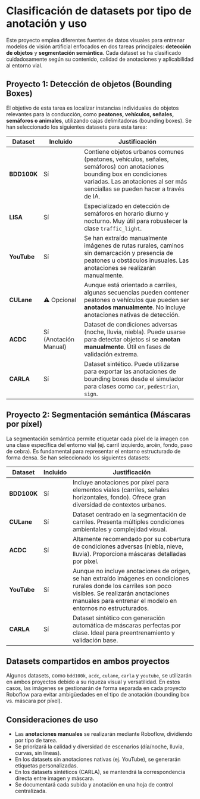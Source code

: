 # **Clasificación de datasets por tipo de anotación y uso**

Este proyecto emplea diferentes fuentes de datos visuales para entrenar modelos de visión artificial enfocados en dos tareas principales: **detección de objetos** y **segmentación semántica**. Cada dataset se ha clasificado cuidadosamente según su contenido, calidad de anotaciones y aplicabilidad al entorno vial.

## **Proyecto 1: Detección de objetos (Bounding Boxes)**

El objetivo de esta tarea es localizar instancias individuales de objetos relevantes para la conducción, como **peatones, vehículos, señales, semáforos o animales**, utilizando cajas delimitadoras (bounding boxes). Se han seleccionado los siguientes datasets para esta tarea:

| Dataset     | Incluido    | Justificación                                                                                                                                                               |
| ----------- | ----------- | --------------------------------------------------------------------------------------------------------------------------------------------------------------------------- |
| **BDD100K** | Sí        | Contiene objetos urbanos comunes (peatones, vehículos, señales, semáforos) con anotaciones bounding box en condiciones variadas. Las anotaciones al ser más senciallas se pueden hacer a través de IA.                                            |
| **LISA**    | Sí        | Especializado en detección de semáforos en horario diurno y nocturno. Muy útil para robustecer la clase `traffic_light`.                                                    |
| **YouTube** | Sí        | Se han extraído manualmente imágenes de rutas rurales, caminos sin demarcación y presencia de peatones u obstáculos inusuales. Las anotaciones se realizarán manualmente.   |
| **CULane**  | ⚠️ Opcional | Aunque está orientado a carriles, algunas secuencias pueden contener peatones o vehículos que pueden ser **anotados manualmente**. No incluye anotaciones nativas de detección. |
| **ACDC**    | Sí (Anotación Manual) | Dataset de condiciones adversas (noche, lluvia, niebla). Puede usarse para detectar objetos si se **anotan manualmente**. Útil en fases de validación extrema.                  |
| **CARLA**   | Sí | Dataset sintético. Puede utilizarse para exportar las anotaciones de bounding boxes desde el simulador para clases como `car`, `pedestrian`, `sign`.                       |

## **Proyecto 2: Segmentación semántica (Máscaras por píxel)**

La segmentación semántica permite etiquetar cada píxel de la imagen con una clase específica del entorno vial (ej. carril izquierdo, arcén, fondo, paso de cebra). Es fundamental para representar el entorno estructurado de forma densa. Se han seleccionado los siguientes datasets:

| Dataset     | Incluido | Justificación                                                                                                                                                                                                           |
| ----------- | -------- | ----------------------------------------------------------------------------------------------------------------------------------------------------------------------------------------------------------------------- |
| **BDD100K** | Sí     | Incluye anotaciones por píxel para elementos viales (carriles, señales horizontales, fondo). Ofrece gran diversidad de contextos urbanos.                                                                               |
| **CULane**  | Sí     | Dataset centrado en la segmentación de carriles. Presenta múltiples condiciones ambientales y complejidad visual.                                                                                                       |
| **ACDC**    | Sí     | Altamente recomendado por su cobertura de condiciones adversas (niebla, nieve, lluvia). Proporciona máscaras detalladas por píxel.                                                                                      |
| **YouTube** | Sí     | Aunque no incluye anotaciones de origen, se han extraído imágenes en condiciones rurales donde los carriles son poco visibles. Se realizarán anotaciones manuales para entrenar el modelo en entornos no estructurados. |
| **CARLA**   | Sí     | Dataset sintético con generación automática de máscaras perfectas por clase. Ideal para preentrenamiento y validación base.                                                                                             |

## **Datasets compartidos en ambos proyectos**

Algunos datasets, como `bdd100k`, `acdc`, `culane`, `carla` y `youtube`, se utilizarán en ambos proyectos debido a su riqueza visual y versatilidad. En estos casos, las imágenes se gestionarán de forma separada en cada proyecto Roboflow para evitar ambigüedades en el tipo de anotación (bounding box vs. máscara por píxel).

## **Consideraciones de uso**

* Las **anotaciones manuales** se realizarán mediante Roboflow, dividiendo por tipo de tarea.
* Se priorizará la calidad y diversidad de escenarios (día/noche, lluvia, curvas, sin líneas).
* En los datasets sin anotaciones nativas (ej. YouTube), se generarán etiquetas personalizadas.
* En los datasets sintéticos (CARLA), se mantendrá la correspondencia directa entre imagen y máscara.
* Se documentará cada subida y anotación en una hoja de control centralizada.
